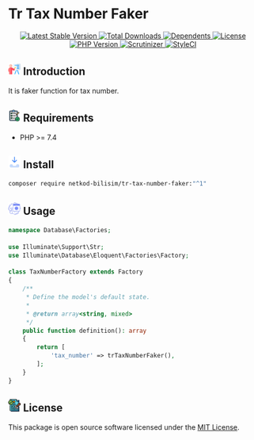 # Tr Tax Number Faker

<div style="text-align: center">
<a href="https://packagist.org/packages/netkod-bilisim/tr-tax-number-faker" rel="nofollow">
    <img src="https://img.shields.io/packagist/v/netkod-bilisim/tr-tax-number-faker" alt="Latest Stable Version">
</a>

<a href="https://packagist.org/packages/netkod-bilisim/tr-tax-number-faker" rel="nofollow">
    <img src="https://img.shields.io/packagist/dt/netkod-bilisim/tr-tax-number-faker" alt="Total Downloads">
</a>

<a href="https://packagist.org/packages/netkod-bilisim/tr-tax-number-faker" rel="nofollow">
    <img src="https://poser.pugx.org/netkod-bilisim/tr-tax-number-faker/dependents.svg" alt="Dependents">
</a>

<a href="https://packagist.org/packages/netkod-bilisim/tr-tax-number-faker" rel="nofollow">
    <img src="https://img.shields.io/packagist/l/netkod-bilisim/tr-tax-number-faker" alt="License">
</a>
</div>

<div style="text-align: center">
<a href="https://packagist.org/packages/netkod-bilisim/tr-tax-number-faker" rel="nofollow">
    <img src="http://poser.pugx.org/netkod-bilisim/tr-tax-number-faker/require/php" alt="PHP Version">
</a>
<a href="https://scrutinizer-ci.com/g/netkod-bilisim/tr-tax-number-faker/badges/quality-score.png?b=master" rel="nofollow">
    <img src="https://scrutinizer-ci.com/g/netkod-bilisim/tr-tax-number-faker/badges/quality-score.png?b=master" alt="Scrutinizer">
</a>
<a href="https://github.styleci.io/repos/672291385?branch=master">
    <img src="https://github.styleci.io/repos/672291385/shield?branch=master" alt="StyleCI">
</a>

</div>

## <img src="public/assets/images/presentation.png" width="25" height="25"> Introduction

It is faker function for tax number.

## <img src="public/assets/images/requirement.png" width="25" height="25"> Requirements

- PHP >= 7.4

## <img src="public/assets/images/inbox.png" width="25" height="25"> Install

```bash
composer require netkod-bilisim/tr-tax-number-faker:"^1"
```

## <img src="public/assets/images/web-coding.png" width="25" height="25"> Usage

```php
namespace Database\Factories;
 
use Illuminate\Support\Str;
use Illuminate\Database\Eloquent\Factories\Factory;
 
class TaxNumberFactory extends Factory
{
    /**
     * Define the model's default state.
     *
     * @return array<string, mixed>
     */
    public function definition(): array
    {
        return [
            'tax_number' => trTaxNumberFaker(),
        ];
    }
}
```

## <img src="public/assets/images/licensing.png" width="25" height="25"> License

This package is open source software licensed under
the [MIT License](https://opensource.org/license/mit/).
